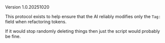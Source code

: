 Version 1.0.20251020

This protocol exists to help ensure that the AI reliably modifies only the `Tag:` field when refactoring tokens. 

If it would stop randomly deleting things then just the script would probably be fine. 


